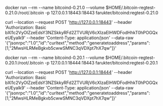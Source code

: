 
docker run --rm --name bitcoind-0.21.0 --volume $HOME/.bitcoin-regtest-0.21.0:/root/.bitcoin -p 127.0.0.1:18443:18443 farukter/bitcoind:regtest-0.21.0

curl --location --request POST 'http://127.0.0.1:18443' --header 'Authorization: Basic bXl1c2VyOlZzeEdsY3NZSkkyRFd2ZTVURjV6cXIzaElHWDFodHhkT0hPOGQxeUEyalk9' --header 'Content-Type: application/json' --data-raw '{"jsonrpc":"1.0","id":"curltext","method":"generatetoaddress","params":[1,"2MwsHLRMeBgkvb5cwwSMNC3qVDXpt7hX7qw"]}'

docker run --rm --name bitcoind-0.20.1 --volume $HOME/.bitcoin-regtest-0.20.1:/root/.bitcoin -p 127.0.0.1:18444:18443 farukter/bitcoind:regtest-0.20.1

curl --location --request POST 'http://127.0.0.1:18444' --header 'Authorization: Basic bXl1c2VyOlZzeEdsY3NZSkkyRFd2ZTVURjV6cXIzaElHWDFodHhkT0hPOGQxeUEyalk9' --header 'Content-Type: application/json' --data-raw '{"jsonrpc":"1.0","id":"curltext","method":"generatetoaddress","params":[1,"2MwsHLRMeBgkvb5cwwSMNC3qVDXpt7hX7qw"]}'
